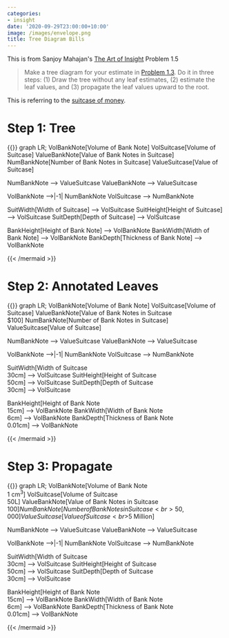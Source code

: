 ```yaml
---
categories:
- insight
date: '2020-09-29T23:00:00+10:00'
image: /images/envelope.png
title: Tree Diagram Bills
---
```


This is from Sanjoy Mahajan's [The Art of Insight](https://mitpress.mit.edu/books/art-insight-science-and-engineering) Problem 1.5


> Make a tree diagram for your estimate in [Problem 1.3](/suitcase-of-money). Do it in three steps: 
> (1) Draw the tree without any leaf estimates, 
> (2) estimate the leaf values, 
> and (3) propagate the leaf values upward to the root.

This is referring to the [suitcase of money](/suitcase-of-money).

# Step 1: Tree

{{<mermaid>}}
graph LR;
   VolBankNote[Volume of Bank Note]
   VolSuitcase[Volume of Suitcase]
   ValueBankNote[Value of Bank Notes in Suitcase]
   NumBankNote[Number of Bank Notes in Suitcase]
   ValueSuitcase[Value of Suitcase]
   
   
   NumBankNote --> ValueSuitcase
   ValueBankNote --> ValueSuitcase

   VolBankNote -->|-1| NumBankNote
   VolSuitcase --> NumBankNote

   SuitWidth[Width of Suitcase] --> VolSuitcase
   SuitHeight[Height of Suitcase] --> VolSuitcase
   SuitDepth[Depth of Suitcase] --> VolSuitcase
   
   BankHeight[Height of Bank Note] --> VolBankNote
   BankWidth[Width of Bank Note] --> VolBankNote
   BankDepth[Thickness of Bank Note] --> VolBankNote

{{< /mermaid >}}

# Step 2: Annotated Leaves

{{<mermaid>}}
graph LR;
   VolBankNote[Volume of Bank Note]
   VolSuitcase[Volume of Suitcase]
   ValueBankNote[Value of Bank Notes in Suitcase<br>$100]
   NumBankNote[Number of Bank Notes in Suitcase]
   ValueSuitcase[Value of Suitcase]
   
   
   NumBankNote --> ValueSuitcase
   ValueBankNote --> ValueSuitcase

   VolBankNote -->|-1| NumBankNote
   VolSuitcase --> NumBankNote

   SuitWidth[Width of Suitcase<br/>30cm] --> VolSuitcase
   SuitHeight[Height of Suitcase<br/>50cm] --> VolSuitcase
   SuitDepth[Depth of Suitcase<br/>30cm] --> VolSuitcase
   
   BankHeight[Height of Bank Note<br/>15cm] --> VolBankNote
   BankWidth[Width of Bank Note<br/>6cm] --> VolBankNote
   BankDepth[Thickness of Bank Note<br/>0.01cm] --> VolBankNote

{{< /mermaid >}}

# Step 3: Propagate

{{<mermaid>}}
graph LR;
   VolBankNote[Volume of Bank Note<br>1 cm<sup>3</sup>]
   VolSuitcase[Volume of Suitcase<br>50L]
   ValueBankNote[Value of Bank Notes in Suitcase<br>$100]
   NumBankNote[Number of Bank Notes in Suitcase<br>50,000]
   ValueSuitcase[Value of Suitcase<br>$5 Million]
   
   
   NumBankNote --> ValueSuitcase
   ValueBankNote --> ValueSuitcase

   VolBankNote -->|-1| NumBankNote
   VolSuitcase --> NumBankNote

   SuitWidth[Width of Suitcase<br/>30cm] --> VolSuitcase
   SuitHeight[Height of Suitcase<br/>50cm] --> VolSuitcase
   SuitDepth[Depth of Suitcase<br/>30cm] --> VolSuitcase
   
   BankHeight[Height of Bank Note<br/>15cm] --> VolBankNote
   BankWidth[Width of Bank Note<br/>6cm] --> VolBankNote
   BankDepth[Thickness of Bank Note<br/>0.01cm] --> VolBankNote

{{< /mermaid >}}